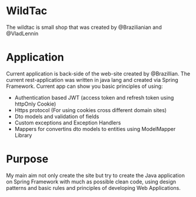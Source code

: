 # WildTac
The wildtac is small shop that was created by @Brazilianian and @VladLennin

# Application
Current application is back-side of the web-site created by @Brazillian. The current rest-application was written in java lang and created via Spring Framework.
Current app can show you basic principles of using:
  * Authentication based JWT (access token and refresh token using httpOnly Cookie)
  * Https protocol (For using cookies cross different domain sites)
  * Dto models and validation of fields
  * Custom exceptions and Exception Handlers
  * Mappers for convertins dto models to entities using ModelMapper Library

# Purpose
My main aim not only create the site but try to create the Java application on Spring Framework with much as possible clean code, 
using design patterns and basic rules and principles of developing Web Applications. 
